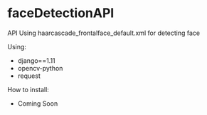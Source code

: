 # faceDetectionAPI
API Using haarcascade_frontalface_default.xml for detecting face

Using:
+ django==1.11
+ opencv-python
+ request

How to install:
+ Coming Soon
